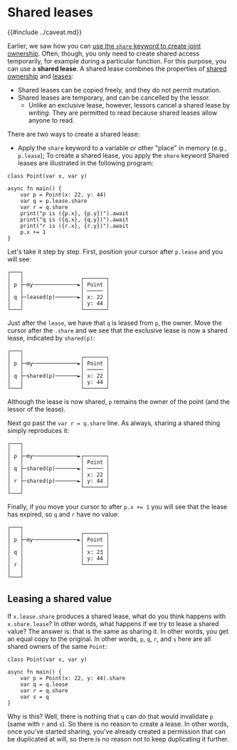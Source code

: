 # Shared leases

{{#include ../caveat.md}}

Earlier, we saw how you can [use the `share` keyword to create joint ownership](./share.md). Often, though, you only need to create shared access temporarily, for example during a particular function. For this purpose, you can use a **shared lease**. A shared lease combines the properties of [shared ownership](./share.md) and [leases](./lease.md):

* Shared leases can be copied freely, and they do not permit mutation. 
* Shared leases are temporary, and can be cancelled by the lessor.
    * Unlike an exclusive lease, however, lessors cancel a shared lease by *writing*. They are permitted to read because shared leases allow anyone to read.

There are two ways to create a shared lease:

* Apply the `share` keyword to a variable or other "place" in memory (e.g., `p.lease`); 
To create a shared lease, you  apply the `share` keyword 
Shared leases are illustrated in the following program:

```
class Point(var x, var y)

async fn main() {
    var p = Point(x: 22, y: 44)
    var q = p.lease.share
    var r = q.share
    print("p is ({p.x}, {p.y})").await
    print("q is ({q.x}, {q.y})").await
    print("r is ({r.x}, {r.y})").await
    p.x += 1
}
```

Let's take it step by step. First, position your cursor after `p.lease` and you will see:

```
┌───┐
│   │                  ┌───────┐
│ p ├─my──────────────►│ Point │
│   │                  │ ───── │
│ q ├─leased(p)───────►│ x: 22 │
│   │                  │ y: 44 │
└───┘                  └───────┘
```

Just after the `lease`, we have that `q` is leased from `p`, the owner. Move the cursor after the `.share` and we see that the exclusive lease is now a shared lease, indicated by `shared(p)`:

```
┌───┐
│   │                  ┌───────┐
│ p ├─my──────────────►│ Point │
│   │                  │ ───── │
│ q ├─shared(p)───────►│ x: 22 │
│   │                  │ y: 44 │
└───┘                  └───────┘
```

Although the lease is now shared, `p` remains the owner of the point (and the lessor of the lease).

Next go past the `var r = q.share` line. As always, sharing a shared thing simply reproduces it:

```
┌───┐
│   │                  
│ p ├─my──────────────►┌───────┐
│   │                  │ Point │
│ q ├─shared(p)───────►│ ───── │
│   │                  │ x: 22 │
│ r ├─shared(p)───────►│ y: 44 │
│   │                  └───────┘
└───┘                  
```

Finally, if you move your cursor to after `p.x += 1` you will see that the lease has expired, so `q` and `r` have no value:

```
┌───┐
│   │                  ┌───────┐
│ p ├─my──────────────►│ Point │
│   │                  │ ───── │
│ q │                  │ x: 23 │
│   │                  │ y: 44 │
│ r │                  └───────┘
│   │                  
└───┘                  
```

## Leasing a shared value

If `x.lease.share` produces a shared lease, what do you think happens with `x.share.lease`? In other words, what happens if we try to lease a shared value? The answer is: that is the same as sharing it. In other words, you get an equal copy to the original. In other words, `p`, `q`, `r`, and `s` here are all shared owners of the same `Point`:

```
class Point(var x, var y)

async fn main() {
    var p = Point(x: 22, y: 44).share
    var q = q.lease
    var r = q.share
    var s = q
}
```

Why is this? Well, there is nothing that `q` can do that would invalidate `p` (same with `r` and `s`). So there is no reason to create a lease. In other words, once you've started sharing, you've already created a permission that can be duplicated at will, so there is no reason not to keep duplicating it further.